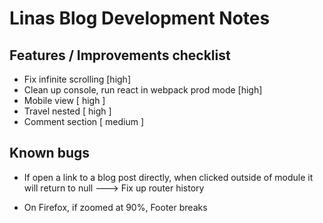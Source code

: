 
# Linas Blog Development Notes

## Features / Improvements checklist

* Fix infinite scrolling [high]
* Clean up console, run react in webpack prod mode [high]
* Mobile view [ high ]
* Travel nested [ high ]
* Comment section [ medium ]

## Known bugs 

* If open a link to a blog post directly, when clicked outside of module it will return to null ---> Fix up router history 

* On Firefox, if zoomed at 90%, Footer breaks


